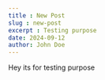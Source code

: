 ```yaml
---
title : New Post
slug : new-post
excerpt : Testing purpose
date: 2024-09-12
author: John Doe
---
```

Hey its for testing purpose